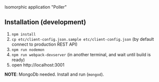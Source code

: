 Isomorphic application "Poller"

## Installation (development)

1. ```npm install```
2. ```cp etc/client-config.json.sample etc/client-config.json``` (by default connect to production REST API)
3. ```npm run nodemon```
4. ```npm run webpack-devserver``` (in another terminal, and wait until build is ready)
5. open http://localhost:3001

**NOTE**: MongoDb needed. Install and run (`mongod`).
